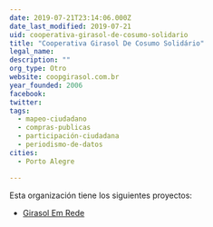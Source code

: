 ```yaml
---
date: 2019-07-21T23:14:06.000Z
date_last_modified: 2019-07-21
uid: cooperativa-girasol-de-cosumo-solidario
title: "Cooperativa Girasol De Cosumo Solidário"
legal_name: 
description: ""
org_type: Otro
website: coopgirasol.com.br
year_founded: 2006
facebook: 
twitter: 
tags:
  - mapeo-ciudadano
  - compras-publicas
  - participación-ciudadana
  - periodismo-de-datos
cities: 
  - Porto Alegre

---
```


Esta organización tiene los siguientes proyectos:

- [Girasol Em Rede](/proyectos/girasol-em-rede)
